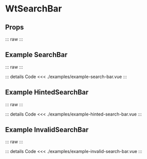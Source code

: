 <script setup>
import Docs from './wt-search-bar-docs.vue';
import ExampleSearchBar from './examples/example-search-bar.vue';
import ExampleHintedSearchBar from './examples/example-hinted-search-bar.vue';
import ExampleInvalidSearchBar from './examples/example-invalid-search-bar.vue';
</script>

# WtSearchBar

## Props
::: raw
<Docs/>
:::

## Example SearchBar
::: raw
<ExampleSearchBar/>
:::

::: details Code
<<< ./examples/example-search-bar.vue
:::

## Example HintedSearchBar
::: raw
<ExampleHintedSearchBar/>
:::

::: details Code
<<< ./examples/example-hinted-search-bar.vue
:::

## Example InvalidSearchBar
::: raw
<ExampleInvalidSearchBar/>
:::

::: details Code
<<< ./examples/example-invalid-search-bar.vue
:::
